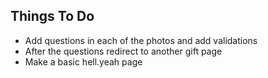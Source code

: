 ## Things To Do

- Add questions in each of the photos and add validations
- After the questions redirect to another gift page
- Make a basic hell.yeah page
